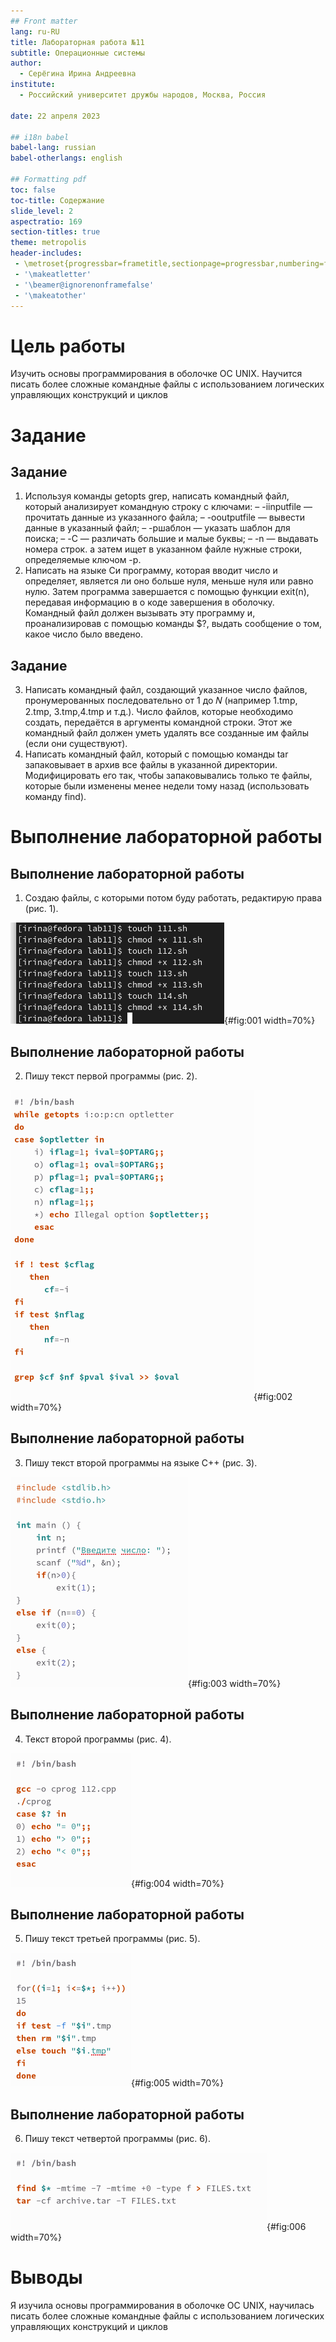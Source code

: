 ```yaml
---
## Front matter
lang: ru-RU
title: Лабораторная работа №11
subtitle: Операционные системы
author:
  - Серёгина Ирина Андреевна
institute:
  - Российский университет дружбы народов, Москва, Россия
 
date: 22 апреля 2023

## i18n babel
babel-lang: russian
babel-otherlangs: english

## Formatting pdf
toc: false
toc-title: Содержание
slide_level: 2
aspectratio: 169
section-titles: true
theme: metropolis
header-includes:
 - \metroset{progressbar=frametitle,sectionpage=progressbar,numbering=fraction}
 - '\makeatletter'
 - '\beamer@ignorenonframefalse'
 - '\makeatother'
---
```


# Цель работы

Изучить основы программирования в оболочке ОС UNIX. Научится писать более
сложные командные файлы с использованием логических управляющих конструкций
и циклов

# Задание

## Задание

1. Используя команды getopts grep, написать командный файл, который анализирует
командную строку с ключами:
– -iinputfile — прочитать данные из указанного файла;
– -ooutputfile — вывести данные в указанный файл;
– -pшаблон — указать шаблон для поиска;
– -C — различать большие и малые буквы;
– -n — выдавать номера строк.
а затем ищет в указанном файле нужные строки, определяемые ключом -p.
2. Написать на языке Си программу, которая вводит число и определяет, является ли оно
больше нуля, меньше нуля или равно нулю. Затем программа завершается с помощью
функции exit(n), передавая информацию в о коде завершения в оболочку. Командный файл должен вызывать эту программу и, проанализировав с помощью команды
$?, выдать сообщение о том, какое число было введено.

## Задание

3. Написать командный файл, создающий указанное число файлов, пронумерованных
последовательно от 1 до 𝑁 (например 1.tmp, 2.tmp, 3.tmp,4.tmp и т.д.). Число файлов,
которые необходимо создать, передаётся в аргументы командной строки. Этот же командный файл должен уметь удалять все созданные им файлы (если они существуют).
4. Написать командный файл, который с помощью команды tar запаковывает в архив
все файлы в указанной директории. Модифицировать его так, чтобы запаковывались
только те файлы, которые были изменены менее недели тому назад (использовать
команду find).


# Выполнение лабораторной работы

## Выполнение лабораторной работы

1. Создаю файлы, с которыми потом буду работать, редактирую права (рис. 1).

![создание файлов](image/1.png){#fig:001 width=70%}

## Выполнение лабораторной работы

2. Пишу текст первой программы (рис. 2).

![первая программа](image/2.png){#fig:002 width=70%}

## Выполнение лабораторной работы

3. Пишу текст второй программы на языке С++ (рис. 3).

![вторая программа на С++](image/3.png){#fig:003 width=70%}

## Выполнение лабораторной работы

4. Текст второй программы (рис. 4).

![вторая программа на shell](image/4.png){#fig:004 width=70%}

## Выполнение лабораторной работы

5. Пишу текст третьей программы (рис. 5).

![третья программа](image/5.png){#fig:005 width=70%}

## Выполнение лабораторной работы

6. Пишу текст четвертой программы (рис. 6).

![четвертая программа](image/6.png){#fig:006 width=70%}


# Выводы

Я изучила основы программирования в оболочке ОС UNIX, научилась писать более сложные командные файлы с использованием логических управляющих конструкций
и циклов




